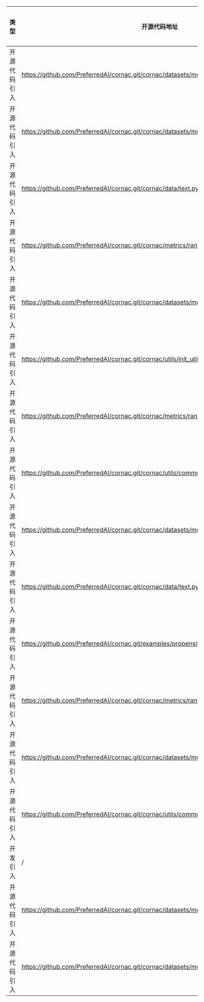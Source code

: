 | 类型   | 开源代码地址 | 文件名     | 公网IP地址/公网URL地址/域名/邮箱地址 | 用途说明   |
|------|--------|---------|------------------------|--------|
| 开源代码引入 | https://github.com/PreferredAI/cornac.git/cornac/datasets/movielens.py | Vaecf_ID2903_for_PyTorch/cornac/datasets/movielens.py | http://files.grouplens.org/datasets/movielens/ml-1m.zip | 数据集地址 |
| 开源代码引入 | https://github.com/PreferredAI/cornac.git/cornac/datasets/movielens.py | Vaecf_ID2903_for_PyTorch/cornac/datasets/movielens.py | https://static.preferred.ai/cornac/datasets/movielens/ml_plot.zip | 数据集地址 |
| 开源代码引入 | https://github.com/PreferredAI/cornac.git/cornac/data/text.py | Vaecf_ID2903_for_PyTorch/cornac/data/text.py | https://github.com/scikit-learn/scikit-learn/blob/master/sklearn/feature_extraction/text.py#L790 | 源码实现 |
| 开源代码引入 | https://github.com/PreferredAI/cornac.git/cornac/metrics/ranking.py | Vaecf_ID2903_for_PyTorch/cornac/metrics/ranking.py | https://en.wikipedia.org/wiki/Mean_reciprocal_rank | 相关说明 |
| 开源代码引入 | https://github.com/PreferredAI/cornac.git/cornac/datasets/movielens.py | Vaecf_ID2903_for_PyTorch/cornac/datasets/movielens.py | http://files.grouplens.org/datasets/movielens/ml-10m.zip | 数据集地址 |
| 开源代码引入 | https://github.com/PreferredAI/cornac.git/cornac/utils/init_utils.py | Vaecf_ID2903_for_PyTorch/cornac/utils/init_utils.py | http://www.jmlr.org/proceedings/papers/v9/glorot10a/glorot10a.pdf | 论文地址 |
| 开源代码引入 | https://github.com/PreferredAI/cornac.git/cornac/metrics/ranking.py | Vaecf_ID2903_for_PyTorch/cornac/metrics/ranking.py | https://en.wikipedia.org/wiki/Discounted_cumulative_gain | 相关说明 |
| 开源代码引入 | https://github.com/PreferredAI/cornac.git/cornac/utils/common.py | Vaecf_ID2903_for_PyTorch/cornac/utils/common.py | https://github.com/scikit-learn/scikit-learn/blob/1495f69242646d239d89a5713982946b8ffcf9d9/sklearn/preprocessing/data.py#L1553 | 源码实现 |
| 开源代码引入 | https://github.com/PreferredAI/cornac.git/cornac/datasets/movielens.py | Vaecf_ID2903_for_PyTorch/cornac/datasets/movielens.py | https://grouplens.org/datasets/movielens/ | 数据集地址 |
| 开源代码引入 | https://github.com/PreferredAI/cornac.git/cornac/data/text.py | Vaecf_ID2903_for_PyTorch/cornac/data/text.py | https://github.com/scikit-learn/scikit-learn/blob/d6d1d63fa6b098c72953a6827aae475f611936ed/sklearn/feature_extraction/text.py#L1451 | 源码实现 |
| 开源代码引入 | https://github.com/PreferredAI/cornac.git/examples/propensity_stratified_evaluation_example.py | Vaecf_ID2903_for_PyTorch/cornac/eval_methods/propensity_stratified_evaluation.py | https://arxiv.org/abs/2104.08912 | 论文地址 |
| 开源代码引入 | https://github.com/PreferredAI/cornac.git/cornac/metrics/ranking.py | Vaecf_ID2903_for_PyTorch/cornac/metrics/ranking.py | https://arxiv.org/ftp/arxiv/papers/1205/1205.2618.pdf | 论文地址 |
| 开源代码引入 | https://github.com/PreferredAI/cornac.git/cornac/datasets/movielens.py | Vaecf_ID2903_for_PyTorch/cornac/datasets/movielens.py | http://files.grouplens.org/datasets/movielens/ml-100k/u.data | 数据集地址 |
| 开源代码引入 | https://github.com/PreferredAI/cornac.git/cornac/utils/common.py | Vaecf_ID2903_for_PyTorch/cornac/utils/common.py | https://github.com/scikit-learn/scikit-learn/blob/master/sklearn/utils/__init__.py | 源码实现 |
| 开发引入 | / | Vaecf_ID2903_for_PyTorch/cornac/metrics/ranking.py | https://en.wikipedia.org/wiki/Evaluation_measures_ | 相关说明 |
| 开源代码引入 | https://github.com/PreferredAI/cornac.git/cornac/datasets/movielens.py | Vaecf_ID2903_for_PyTorch/cornac/datasets/movielens.py | http://dm.postech.ac.kr/~cartopy/ConvMF/ | 相关说明 |
| 开源代码引入 | https://github.com/PreferredAI/cornac.git/cornac/datasets/movielens.py | Vaecf_ID2903_for_PyTorch/cornac/datasets/movielens.py | http://files.grouplens.org/datasets/movielens/ml-20m.zip | 数据集地址 |
